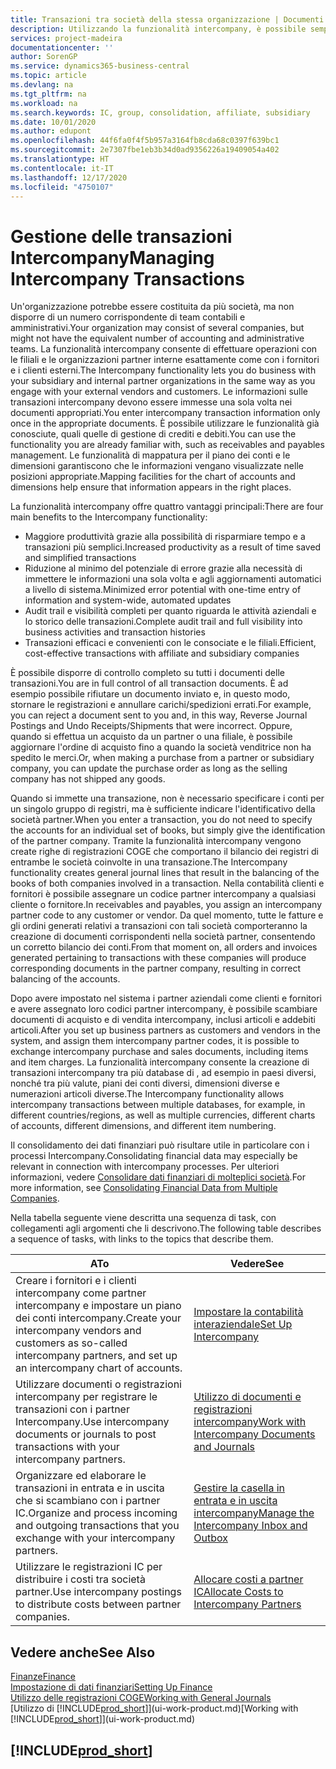 ```yaml
---
title: Transazioni tra società della stessa organizzazione | Documenti Microsoft
description: Utilizzando la funzionalità intercompany, è possibile semplificare i processi aziendali e le transazioni tra società all'interno della stessa organizzazione.
services: project-madeira
documentationcenter: ''
author: SorenGP
ms.service: dynamics365-business-central
ms.topic: article
ms.devlang: na
ms.tgt_pltfrm: na
ms.workload: na
ms.search.keywords: IC, group, consolidation, affiliate, subsidiary
ms.date: 10/01/2020
ms.author: edupont
ms.openlocfilehash: 44f6fa0f4f5b957a3164fb8cda68c0397f639bc1
ms.sourcegitcommit: 2e7307fbe1eb3b34d0ad9356226a19409054a402
ms.translationtype: HT
ms.contentlocale: it-IT
ms.lasthandoff: 12/17/2020
ms.locfileid: "4750107"
---
```

# <a name="managing-intercompany-transactions"></a><span data-ttu-id="16179-103">Gestione delle transazioni Intercompany</span><span class="sxs-lookup"><span data-stu-id="16179-103">Managing Intercompany Transactions</span></span>
<span data-ttu-id="16179-104">Un'organizzazione potrebbe essere costituita da più società, ma non disporre di un numero corrispondente di team contabili e amministrativi.</span><span class="sxs-lookup"><span data-stu-id="16179-104">Your organization may consist of several companies, but might not have the equivalent number of accounting and administrative teams.</span></span> <span data-ttu-id="16179-105">La funzionalità intercompany consente di effettuare operazioni con le filiali e le organizzazioni partner interne esattamente come con i fornitori e i clienti esterni.</span><span class="sxs-lookup"><span data-stu-id="16179-105">The Intercompany functionality lets you do business with your subsidiary and internal partner organizations in the same way as you engage with your external vendors and customers.</span></span> <span data-ttu-id="16179-106">Le informazioni sulle transazioni intercompany devono essere immesse una sola volta nei documenti appropriati.</span><span class="sxs-lookup"><span data-stu-id="16179-106">You enter intercompany transaction information only once in the appropriate documents.</span></span> <span data-ttu-id="16179-107">È possibile utilizzare le funzionalità già conosciute, quali quelle di gestione di crediti e debiti.</span><span class="sxs-lookup"><span data-stu-id="16179-107">You can use the functionality you are already familiar with, such as receivables and payables management.</span></span> <span data-ttu-id="16179-108">Le funzionalità di mappatura per il piano dei conti e le dimensioni garantiscono che le informazioni vengano visualizzate nelle posizioni appropriate.</span><span class="sxs-lookup"><span data-stu-id="16179-108">Mapping facilities for the chart of accounts and dimensions help ensure that information appears in the right places.</span></span>  

<span data-ttu-id="16179-109">La funzionalità intercompany offre quattro vantaggi principali:</span><span class="sxs-lookup"><span data-stu-id="16179-109">There are four main benefits to the Intercompany functionality:</span></span>  

- <span data-ttu-id="16179-110">Maggiore produttività grazie alla possibilità di risparmiare tempo e a transazioni più semplici.</span><span class="sxs-lookup"><span data-stu-id="16179-110">Increased productivity as a result of time saved and simplified transactions</span></span>  
- <span data-ttu-id="16179-111">Riduzione al minimo del potenziale di errore grazie alla necessità di immettere le informazioni una sola volta e agli aggiornamenti automatici a livello di sistema.</span><span class="sxs-lookup"><span data-stu-id="16179-111">Minimized error potential with one-time entry of information and system-wide, automated updates</span></span>  
- <span data-ttu-id="16179-112">Audit trail e visibilità completi per quanto riguarda le attività aziendali e lo storico delle transazioni.</span><span class="sxs-lookup"><span data-stu-id="16179-112">Complete audit trail and full visibility into business activities and transaction histories</span></span>  
- <span data-ttu-id="16179-113">Transazioni efficaci e convenienti con le consociate e le filiali.</span><span class="sxs-lookup"><span data-stu-id="16179-113">Efficient, cost-effective transactions with affiliate and subsidiary companies</span></span>  

<span data-ttu-id="16179-114">È possibile disporre di controllo completo su tutti i documenti delle transazioni.</span><span class="sxs-lookup"><span data-stu-id="16179-114">You are in full control of all transaction documents.</span></span> <span data-ttu-id="16179-115">È ad esempio possibile rifiutare un documento inviato e, in questo modo, stornare le registrazioni e annullare carichi/spedizioni errati.</span><span class="sxs-lookup"><span data-stu-id="16179-115">For example, you can reject a document sent to you and, in this way, Reverse Journal Postings and Undo Receipts/Shipments that were incorrect.</span></span> <span data-ttu-id="16179-116">Oppure, quando si effettua un acquisto da un partner o una filiale, è possibile aggiornare l'ordine di acquisto fino a quando la società venditrice non ha spedito le merci.</span><span class="sxs-lookup"><span data-stu-id="16179-116">Or, when making a purchase from a partner or subsidiary company, you can update the purchase order as long as the selling company has not shipped any goods.</span></span>  

<span data-ttu-id="16179-117">Quando si immette una transazione, non è necessario specificare i conti per un singolo gruppo di registri, ma è sufficiente indicare l'identificativo della società partner.</span><span class="sxs-lookup"><span data-stu-id="16179-117">When you enter a transaction, you do not need to specify the accounts for an individual set of books, but simply give the identification of the partner company.</span></span> <span data-ttu-id="16179-118">Tramite la funzionalità intercompany vengono create righe di registrazioni COGE che comportano il bilancio dei registri di entrambe le società coinvolte in una transazione.</span><span class="sxs-lookup"><span data-stu-id="16179-118">The Intercompany functionality creates general journal lines that result in the balancing of the books of both companies involved in a transaction.</span></span> <span data-ttu-id="16179-119">Nella contabilità clienti e fornitori è possibile assegnare un codice partner intercompany a qualsiasi cliente o fornitore.</span><span class="sxs-lookup"><span data-stu-id="16179-119">In receivables and payables, you assign an intercompany partner code to any customer or vendor.</span></span> <span data-ttu-id="16179-120">Da quel momento, tutte le fatture e gli ordini generati relativi a transazioni con tali società comporteranno la creazione di documenti corrispondenti nella società partner, consentendo un corretto bilancio dei conti.</span><span class="sxs-lookup"><span data-stu-id="16179-120">From that moment on, all orders and invoices generated pertaining to transactions with these companies will produce corresponding documents in the partner company, resulting in correct balancing of the accounts.</span></span>  

 <span data-ttu-id="16179-121">Dopo avere impostato nel sistema i partner aziendali come clienti e fornitori e avere assegnato loro codici partner intercompany, è possibile scambiare documenti di acquisto e di vendita intercompany, inclusi articoli e addebiti articoli.</span><span class="sxs-lookup"><span data-stu-id="16179-121">After you set up business partners as customers and vendors in the system, and assign them intercompany partner codes, it is possible to exchange intercompany purchase and sales documents, including items and item charges.</span></span> <span data-ttu-id="16179-122">La funzionalità intercompany consente la creazione di transazioni intercompany tra più database di , ad esempio in paesi diversi, nonché tra più valute, piani dei conti diversi, dimensioni diverse e numerazioni articoli diverse.</span><span class="sxs-lookup"><span data-stu-id="16179-122">The Intercompany functionality allows intercompany transactions between multiple databases, for example, in different countries/regions, as well as multiple currencies, different charts of accounts, different dimensions, and different item numbering.</span></span>  

<span data-ttu-id="16179-123">Il consolidamento dei dati finanziari può risultare utile in particolare con i processi Intercompany.</span><span class="sxs-lookup"><span data-stu-id="16179-123">Consolidating financial data may especially be relevant in connection with intercompany processes.</span></span> <span data-ttu-id="16179-124">Per ulteriori informazioni, vedere [Consolidare dati finanziari di molteplici società](finance-consolidated-company-reporting.md).</span><span class="sxs-lookup"><span data-stu-id="16179-124">For more information, see [Consolidating Financial Data from Multiple Companies](finance-consolidated-company-reporting.md).</span></span>

<span data-ttu-id="16179-125">Nella tabella seguente viene descritta una sequenza di task, con collegamenti agli argomenti che li descrivono.</span><span class="sxs-lookup"><span data-stu-id="16179-125">The following table describes a sequence of tasks, with links to the topics that describe them.</span></span>

|<span data-ttu-id="16179-126">A</span><span class="sxs-lookup"><span data-stu-id="16179-126">To</span></span> |<span data-ttu-id="16179-127">Vedere</span><span class="sxs-lookup"><span data-stu-id="16179-127">See</span></span>|
|---|---|
|<span data-ttu-id="16179-128">Creare i fornitori e i clienti intercompany come partner intercompany e impostare un piano dei conti intercompany.</span><span class="sxs-lookup"><span data-stu-id="16179-128">Create your intercompany vendors and customers as so-called intercompany partners, and set up an intercompany chart of accounts.</span></span>|[<span data-ttu-id="16179-129">Impostare la contabilità interaziendale</span><span class="sxs-lookup"><span data-stu-id="16179-129">Set Up Intercompany</span></span>](intercompany-how-setup.md)|
|<span data-ttu-id="16179-130">Utilizzare documenti o registrazioni intercompany per registrare le transazioni con i partner Intercompany.</span><span class="sxs-lookup"><span data-stu-id="16179-130">Use intercompany documents or journals to post transactions with your intercompany partners.</span></span>|[<span data-ttu-id="16179-131">Utilizzo di documenti e registrazioni intercompany</span><span class="sxs-lookup"><span data-stu-id="16179-131">Work with Intercompany Documents and Journals</span></span>](intercompany-how-work-documents-journals.md)|
|<span data-ttu-id="16179-132">Organizzare ed elaborare le transazioni in entrata e in uscita che si scambiano con i partner IC.</span><span class="sxs-lookup"><span data-stu-id="16179-132">Organize and process incoming and outgoing transactions that you exchange with your intercompany partners.</span></span>|[<span data-ttu-id="16179-133">Gestire la casella in entrata e in uscita intercompany</span><span class="sxs-lookup"><span data-stu-id="16179-133">Manage the Intercompany Inbox and Outbox</span></span>](intercompany-how-manage-intercompany-inbox.md)|
|<span data-ttu-id="16179-134">Utilizzare le registrazioni IC per distribuire i costi tra società partner.</span><span class="sxs-lookup"><span data-stu-id="16179-134">Use intercompany postings to distribute costs between partner companies.</span></span>|[<span data-ttu-id="16179-135">Allocare costi a partner IC</span><span class="sxs-lookup"><span data-stu-id="16179-135">Allocate Costs to Intercompany Partners</span></span>](intercompany-allocate-costs.md)|

## <a name="see-also"></a><span data-ttu-id="16179-136">Vedere anche</span><span class="sxs-lookup"><span data-stu-id="16179-136">See Also</span></span>
[<span data-ttu-id="16179-137">Finanze</span><span class="sxs-lookup"><span data-stu-id="16179-137">Finance</span></span>](finance.md)  
[<span data-ttu-id="16179-138">Impostazione di dati finanziari</span><span class="sxs-lookup"><span data-stu-id="16179-138">Setting Up Finance</span></span>](finance-setup-finance.md)  
[<span data-ttu-id="16179-139">Utilizzo delle registrazioni COGE</span><span class="sxs-lookup"><span data-stu-id="16179-139">Working with General Journals</span></span>](ui-work-general-journals.md)  
<span data-ttu-id="16179-140">[Utilizzo di [!INCLUDE[prod_short](includes/prod_short.md)]](ui-work-product.md)</span><span class="sxs-lookup"><span data-stu-id="16179-140">[Working with [!INCLUDE[prod_short](includes/prod_short.md)]](ui-work-product.md)</span></span>

## [!INCLUDE[prod_short](includes/free_trial_md.md)]  
